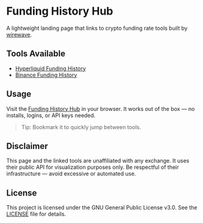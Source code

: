 # Funding History Hub

A lightweight landing page that links to crypto funding rate tools built by [wirewave](https://github.com/wirewave). 

## Tools Available

- [Hyperliquid Funding History](https://wirewave.github.io/Hyperliquid-Funding-History/)
- [Binance Funding History](https://wirewave.github.io/Binance-Funding-History/)

## Usage

Visit the [Funding History Hub](https://wirewave.github.io/Funding-History/) in your browser. It works out of the box — no installs, logins, or API keys needed.

> Tip: Bookmark it to quickly jump between tools.

## Disclaimer

This page and the linked tools are unaffiliated with any exchange. It uses their public API for visualization purposes only. Be respectful of their infrastructure — avoid excessive or automated use.

## License

This project is licensed under the GNU General Public License v3.0. See the [LICENSE](./LICENSE) file for details.
